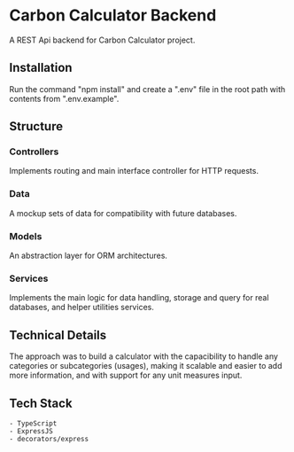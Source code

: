 # Carbon Calculator Backend

A REST Api backend for Carbon Calculator project.

## Installation

Run the command "npm install" and create a ".env" file in the root path with contents from ".env.example".

## Structure

### Controllers

Implements routing and main interface controller for HTTP requests.

### Data

A mockup sets of data for compatibility with future databases.

### Models

An abstraction layer for ORM architectures.

### Services

Implements the main logic for data handling, storage and query for real databases, and helper utilities services.

## Technical Details

The approach was to build a calculator with the capacibility to handle any categories or subcategories (usages), making it scalable and easier to add more information, and with support for any unit measures input.

## Tech Stack

    - TypeScript
    - ExpressJS
    - decorators/express